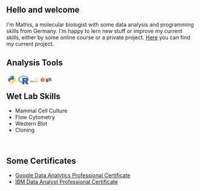 ## Hello and welcome

I'm Mathis, a molecular biologist with some data analysis and programming skills from Germany.
I'm happy to lern new stuff or improve my current skills, either by some online course or a private project.
[Here](FeederWatch) you can find my current project.

## Analysis Tools 

<img align="left" alt="Python" width="30px" src="https://raw.githubusercontent.com/github/explore/80688e429a7d4ef2fca1e82350fe8e3517d3494d/topics/python/python.png" />
<img align="left" alt="R" width="30px" src="https://raw.githubusercontent.com/github/explore/80688e429a7d4ef2fca1e82350fe8e3517d3494d/topics/r/r.png" />
<img align="left" alt="SQL" width="30px" src="https://raw.githubusercontent.com/github/explore/80688e429a7d4ef2fca1e82350fe8e3517d3494d/topics/mysql/mysql.png" />
<img align="left" alt="git" width="30px" src="https://raw.githubusercontent.com/github/explore/80688e429a7d4ef2fca1e82350fe8e3517d3494d/topics/git/git.png" />

<br>

## Wet Lab Skills

- Mammal Cell Culture
- Flow Cytometry
- Western Blot
- Cloning

<br>

## Some Certificates

- [Google Data Analytics Professional Certificate](coursera.org/verify/professional-cert/BKVUYUQLNVJR)
- [IBM Data Analyst Professional Certificate](coursera.org/verify/professional-cert/AGXPR5X5LLPU)
